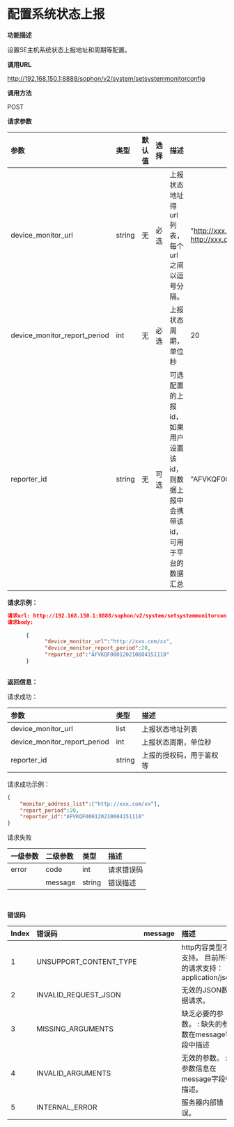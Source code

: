 # 配置系统状态上报 #

**功能描述**

设置SE主机系统状态上报地址和周期等配置。

**调用URL**

http://192.168.150.1:8888/sophon/v2/system/setsystemmonitorconfig

**调用方法**

POST

**请求参数**

| 参数                         | 类型   | 默认值 | 选择 | 描述                                                         | 举例                                                         |
| :--------------------------- | :----- | ------ | :--- | :----------------------------------------------------------- | ------------------------------------------------------------ |
| device_monitor_url           | string | 无     | 必选 | 上报状态地址得url列表，每个url之间以逗号分隔。               | "http://xxx.com/getMonitorRecord, http://xxx.com/getBackupRecord" |
| device_monitor_report_period | int    | 无     | 必选 | 上报状态周期，单位秒                                         | 20                                                           |
| reporter_id                  | string | 无     | 可选 | 可选配置的上报id，如果用户设置该id，则数据上报中会携带该id，可用于平台的数据汇总 | "AFVKQF000120210604151110"                                   |

**请求示例：**

```json
请求url: http://192.168.150.1:8888/sophon/v2/system/setsystemmonitorconfig
请求body:
	
      {
            "device_monitor_url":"http://xxx.com/xx",
            "device_monitor_report_period":20,
			"reporter_id":"AFVKQF000120210604151110"
      }
    
```

**返回信息：**

请求成功：

| 参数                         | 类型   | 描述                     |
| :--------------------------- | :----- | :----------------------- |
| device_monitor_url           | list   | 上报状态地址列表         |
| device_monitor_report_period | int    | 上报状态周期，单位秒     |
| reporter_id                  | string | 上报的授权码，用于鉴权等 |

请求成功示例：

```json
{
    "monitor_address_list":["http://xxx.com/xx"],
    "report_period":20,
    "reporter_id":"AFVKQF000120210604151110"	
}
```

请求失败

| 一级参数 | 二级参数 | 类型   | 描述       |
| :------- | :------- | :----- | :--------- |
| error    | code     | int    | 请求错误码 |
|          | message  | string | 错误描述   |

​    

**错误码**

| Index | 错误码                 | message | 描述                                                      |
| :---- | :--------------------- | :------ | :-------------------------------------------------------- |
| 1     | UNSUPPORT_CONTENT_TYPE |         | http内容类型不支持。 目前所有的请求支持：application/json |
| 2     | INVALID_REQUEST_JSON   |         | 无效的JSON数据请求。                                      |
| 3     | MISSING_ARGUMENTS      |         | 缺乏必要的参数。 : 缺失的参数在message字段中描述          |
| 4     | INVALID_ARGUMENTS      |         | 无效的参数。 : 参数信息在message字段中描述。              |
| 5     | INTERNAL_ERROR         |         | 服务器内部错误。                                          |
